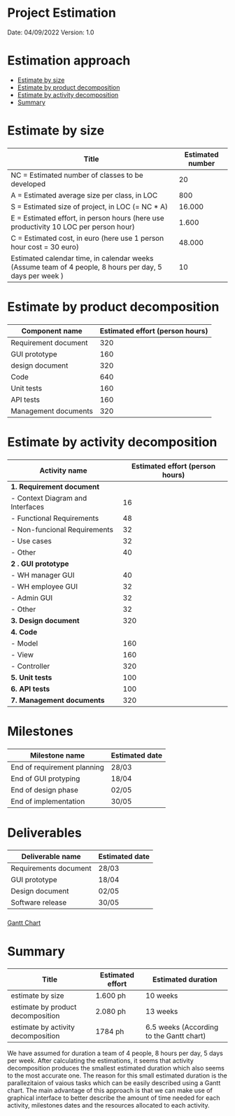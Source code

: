 # Project Estimation  
Date:       04/09/2022
Version:    1.0


# Estimation approach
- [Estimate by size](#estimate-by-size)
- [Estimate by product decomposition](#estimate-by-product-decomposition)
- [Estimate by activity decomposition](#estimate-by-activity-decomposition)
- [Summary](#summary)

# Estimate by size
### 
| Title                                                                                                   | Estimated number |
| ------------------------------------------------------------------------------------------------------- | ---------------- |
| NC =  Estimated number of classes to be developed                                                       | 20     |
| A = Estimated average size per class, in LOC                                                            | 800    |
| S = Estimated size of project, in LOC (= NC * A)                                                        | 16.000 |
| E = Estimated effort, in person hours (here use productivity 10 LOC per person hour)                    | 1.600  |
| C = Estimated cost, in euro (here use 1 person hour cost = 30 euro)                                     | 48.000 |
| Estimated calendar time, in calendar weeks (Assume team of 4 people, 8 hours per day, 5 days per week ) | 10     |


# Estimate by product decomposition
### 
| Component name       | Estimated effort (person hours) |
| -------------------- | ------------------------------- | 
| Requirement document | 320 |
| GUI prototype        | 160 |
| design document      | 320 |
| Code                 | 640 |
| Unit tests           | 160 |
| API tests            | 160 |
| Management documents | 320 |



# Estimate by activity decomposition
### 
| Activity name                         | Estimated effort (person hours) |
| ------------------------------------- | ------------------------------- |
| **1. Requirement document**           ||
| - Context Diagram and Interfaces      | 16 |
| - Functional Requirements             | 48 |
| - Non-funcional Requirements          | 32 |
| - Use cases                           | 32 |
| - Other                               | 40 |
| **2 . GUI prototype**                 ||
| - WH manager GUI                      | 40 |
| - WH employee GUI                     | 32 |
| - Admin GUI                           | 32 |
| - Other                               | 32 |
| **3. Design document**                | 320 |
| **4. Code**                           ||
| - Model                               | 160 |
| - View                                | 160 |
| - Controller                          | 320 |
|**5. Unit tests**                      | 100 |
| **6. API tests**                      | 100 |
| **7. Management documents**           | 320 |

# Milestones
### 
| Milestone name              | Estimated date |             
| --------------------------- | -------------- | 
| End of requirement planning | 28/03 |
| End of GUI protyping        | 18/04 |
| End of design phase         | 02/05 |
| End of implementation       | 30/05 |

# Deliverables
### 
| Deliverable name      | Estimated date |
| --------------------- | -------------- |
| Requirements document | 28/03 |
| GUI prototype         | 18/04 |
| Design document       | 02/05 |
| Software release      | 30/05 |

###
[Gantt Chart](GanttChart.pdf)

# Summary
### 
| Title                              | Estimated effort | Estimated duration |
| ---------------------------------- | ---------------- | ------------------ |
| estimate by size                   | 1.600 ph         | 10 weeks                                 |
| estimate by product decomposition  | 2.080 ph         | 13 weeks                                 |
| estimate by activity decomposition | 1784 ph          | 6.5 weeks (According to the Gantt chart) |

We have assumed for duration a team of 4 people, 8 hours per day, 5 days per week. After calculating the estimations, it seems that activity decomposition produces the smallest estimated duration which also seems to the most accurate one. The reason for this small estimated duration is the parallezitaion of vaious tasks which can be easily described using a Gantt chart. The main advantage of this approach is that we can make use of graphical interface to better describe the amount of time needed for each activity, milestones dates and the resources allocated to each activity.